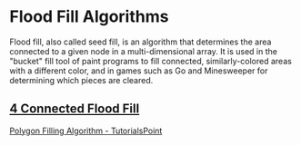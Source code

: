 # Flood Fill Algorithms

Flood fill, also called seed fill, is an algorithm that determines the area connected to a given node in a multi-dimensional array. It is used in the "bucket" fill tool of paint programs to fill connected, similarly-colored areas with a different color, and in games such as Go and Minesweeper for determining which pieces are cleared.

## [4 Connected Flood Fill](./4%20Connect%20Flood%20Fill.c)

[Polygon Filling Algorithm - TutorialsPoint](https://www.tutorialspoint.com/computer_graphics/polygon_filling_algorithm.htm)

